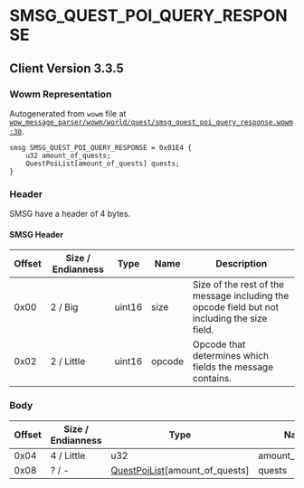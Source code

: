 # SMSG_QUEST_POI_QUERY_RESPONSE

## Client Version 3.3.5

### Wowm Representation

Autogenerated from `wowm` file at [`wow_message_parser/wowm/world/quest/smsg_quest_poi_query_response.wowm:30`](https://github.com/gtker/wow_messages/tree/main/wow_message_parser/wowm/world/quest/smsg_quest_poi_query_response.wowm#L30).
```rust,ignore
smsg SMSG_QUEST_POI_QUERY_RESPONSE = 0x01E4 {
    u32 amount_of_quests;
    QuestPoiList[amount_of_quests] quests;
}
```
### Header

SMSG have a header of 4 bytes.

#### SMSG Header

| Offset | Size / Endianness | Type   | Name   | Description |
| ------ | ----------------- | ------ | ------ | ----------- |
| 0x00   | 2 / Big           | uint16 | size   | Size of the rest of the message including the opcode field but not including the size field.|
| 0x02   | 2 / Little        | uint16 | opcode | Opcode that determines which fields the message contains.|

### Body

| Offset | Size / Endianness | Type | Name | Description | Comment |
| ------ | ----------------- | ---- | ---- | ----------- | ------- |
| 0x04 | 4 / Little | u32 | amount_of_quests |  |  |
| 0x08 | ? / - | [QuestPoiList](questpoilist.md)[amount_of_quests] | quests |  |  |

